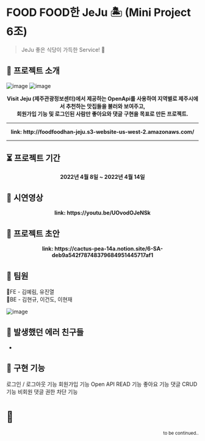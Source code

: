 # FOOD FOOD한 JeJu 🏝 (Mini Project 6조) 
> JeJu 좋은 식당이 가득한 Service! 🍊

## 👋 프로젝트 소개
![image](https://user-images.githubusercontent.com/48950985/163385053-b6c48140-a414-4baa-9579-11cd5aa69fa4.png)
![image](https://user-images.githubusercontent.com/48950985/163441586-30f1732c-c30f-4911-a5a7-2b931473c500.png)


  
  <div align=center><strong>
Visit Jeju (제주관광정보센터)에서 제공하는 OpenApi를 사용하여 지역별로 제주시에서 추천하는 맛집들을 불러와 보여주고,<br>
회원가입 기능 및 로그인된 사람만 좋아요와 댓글 구현을 목표로 만든 프로젝트. 
  <hr> link: http://foodfoodhan-jeju.s3-website-us-west-2.amazonaws.com/ </hr>
  </strong></div>
  <hr></hr>
  
  
## ⏳ 프로젝트 기간
  <div align=center><strong>2022년 4월 8일 ~ 2022년 4월 14일 </strong></div>
  
  
## 🎥 시연영상
<div align=center><strong> link: https://youtu.be/UOvodOJeNSk </strong></div>

  
## 🌱 프로젝트 초안
<div align=center><strong> link: https://cactus-pea-14a.notion.site/6-SA-deb9a542f78748379684951445717af1 </strong></div>


## 👫 팀원
🤝FE  - 김예림, 유진열       
🤝BE  - 김현규, 이건도, 이현재 

![image](https://user-images.githubusercontent.com/48950985/163384911-3fa8aa19-f52e-4a4f-9671-09c2ff311883.png)


## 🌝 발생했던 에러 친구들 
* 

## 🚦 구현 기능
로그인 / 로그아웃 기능
회원가입 기능
Open API READ 기능
좋아요 기능
댓글 CRUD 기능
비회원 댓글 권한 차단 기능


# 🚩
<div align=right><small>to be continued..</small></div>
